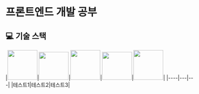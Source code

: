 # 프론트엔드 개발 공부

## :computer: 기술 스택

|<img src="https://user-images.githubusercontent.com/68241269/154050317-d1b986f3-fb70-4f87-af54-bdf915b996ab.png" width="80" height="80">|<img src="https://user-images.githubusercontent.com/68241269/154050226-93e92944-8bfa-41f6-b5d7-611a611d15e5.png" width="80" height="75">|<img src="https://user-images.githubusercontent.com/68241269/154049428-2c2707c3-b902-4470-959f-0655c9f60fbd.png" width="80" height="80">|<img src="https://user-images.githubusercontent.com/68241269/154049851-7ed2843d-2898-4e40-98d9-855ba84f1784.png" width="80" height="75">|<img src="https://user-images.githubusercontent.com/68241269/154050108-7c40a09a-63a5-437b-a1bd-f48d40794064.png" width="80" height="80">|
|----|---|---|
|테스트1|테스트2|테스트3|
